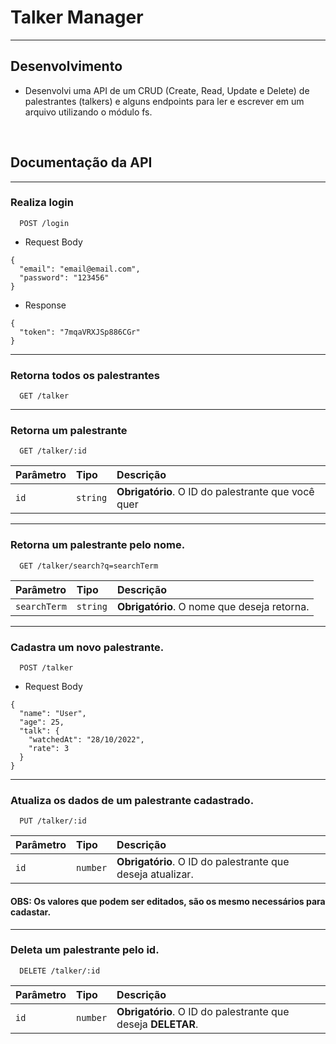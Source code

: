 # Talker Manager
---

## Desenvolvimento
- Desenvolvi uma API de um CRUD (Create, Read, Update e Delete) de palestrantes (talkers) e alguns endpoints para ler e escrever em um arquivo utilizando o módulo fs.

<br/>

## Documentação da API
---

### Realiza login

```http
  POST /login
```

- Request Body

```
{
  "email": "email@email.com",
  "password": "123456"
}
```

- Response

```
{
  "token": "7mqaVRXJSp886CGr"
}
```
---

### Retorna todos os palestrantes

```http
  GET /talker
```

---

### Retorna um palestrante

```http
  GET /talker/:id
```

| Parâmetro   | Tipo       | Descrição                                   |
| :---------- | :--------- | :------------------------------------------ |
| `id`      | `string` | **Obrigatório**. O ID do palestrante que você quer |

---

### Retorna um palestrante pelo nome.

```http
  GET /talker/search?q=searchTerm
```

| Parâmetro   | Tipo       | Descrição                                   |
| :---------- | :--------- | :------------------------------------------ |
| `searchTerm`      | `string` | **Obrigatório**. O nome que deseja retorna. |

---

### Cadastra um novo palestrante.

```http
  POST /talker
```
- Request Body
```
{
  "name": "User",
  "age": 25,
  "talk": {
    "watchedAt": "28/10/2022",
    "rate": 3
  }
}
```
---

### Atualiza os dados de um palestrante cadastrado.

```http
  PUT /talker/:id
```

| Parâmetro   | Tipo       | Descrição                                   |
| :---------- | :--------- | :------------------------------------------ |
| `id`      | `number` | **Obrigatório**. O ID do palestrante que deseja atualizar. |

#### OBS: Os valores que podem ser editados, são os mesmo necessários para cadastar.

---

### Deleta um palestrante pelo id.

```http
  DELETE /talker/:id
```

| Parâmetro   | Tipo       | Descrição                                   |
| :---------- | :--------- | :------------------------------------------ |
| `id`      | `number` | **Obrigatório**. O ID do palestrante que deseja **DELETAR**. |

##
